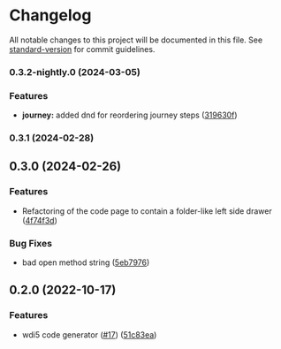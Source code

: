 # Changelog

All notable changes to this project will be documented in this file. See [standard-version](https://github.com/conventional-changelog/standard-version) for commit guidelines.

### 0.3.2-nightly.0 (2024-03-05)


### Features

* **journey:** added dnd for reordering journey steps ([319630f](https://github.com/ui5-community/ui5-journey-recorder/commit/319630ffddfb02534e2c07fb72fe7f9164a5093e))

### 0.3.1 (2024-02-28)

## 0.3.0 (2024-02-26)


### Features

* Refactoring of the code page to contain a folder-like left side drawer ([4f74f3d](https://github.com/ui5-community/ui5-journey-recorder/commit/4f74f3d9d0e75c51e924708ee2d638fe58bb6ba2))


### Bug Fixes

* bad open method string ([5eb7976](https://github.com/ui5-community/ui5-journey-recorder/commit/5eb7976e9e35b0e137fcb82c2712b1a73f3c17c1))

## 0.2.0 (2022-10-17)


### Features

* wdi5 code generator ([#17](https://github.com/ui5-community/ui5-journey-recorder/issues/17)) ([51c83ea](https://github.com/ui5-community/ui5-journey-recorder/commit/51c83ea0b6ba6bcced382a827be5250c879aaebd))
